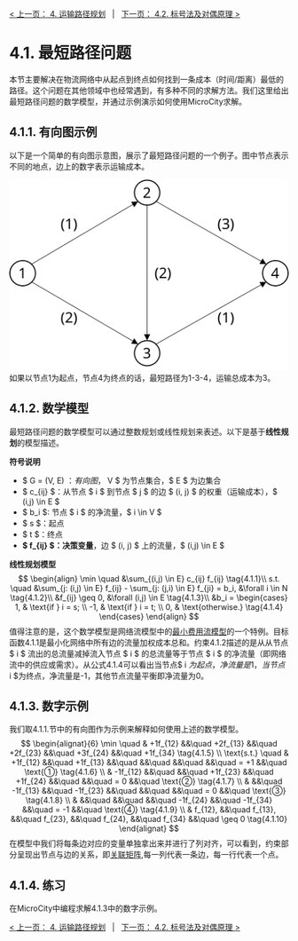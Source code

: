 [< 上一页： 4. 运输路径规划](chapter4/4.route_planning.md)  &nbsp; |  &nbsp;  [下一页： 4.2. 标号法及对偶原理 >](chapter4/4.2.labelling_algorithm.md)

# 4.1. 最短路径问题
本节主要解决在物流网络中从起点到终点如何找到一条成本（时间/距离）最低的路径。这个问题在其他领域中也经常遇到，有多种不同的求解方法。我们这里给出最短路径问题的数学模型，并通过示例演示如何使用MicroCity求解。

## 4.1.1. 有向图示例
以下是一个简单的有向图示意图，展示了最短路径问题的一个例子。图中节点表示不同的地点，边上的数字表示运输成本。

<img src="../img/4.1.1.shortestpath.svg" width="600"><br>
如果以节点1为起点，节点4为终点的话，最短路径为1-3-4，运输总成本为3。

## 4.1.2. 数学模型
最短路径问题的数学模型可以通过整数规划或线性规划来表述。以下是基于**线性规划**的模型描述。

**符号说明**
- $ G = (V, E) $：有向图，$ V $ 为节点集合，$ E $ 为边集合
- $ c_{ij} $：从节点 $ i $ 到节点 $ j $ 的边 $ (i, j) $ 的权重（运输成本），$ (i,j) \in E $
- $ b_i $: 节点 $ i $ 的净流量，$ i \in V $
- $ s $：起点
- $ t $：终点
- **$ f_{ij} $：决策变量**，边 $ (i, j) $ 上的流量，$ (i,j) \in E $

**线性规划模型**
$$
\begin{align}
\min \quad &\sum_{(i,j) \in E} c_{ij} f_{ij} \tag{4.1.1}\\
s.t. \quad &\sum_{j: (i,j) \in E} f_{ij} - \sum_{j: (j,i) \in E} f_{ji} = b_i, &\forall i \in N \tag{4.1.2}\\
&f_{ij} \geq 0, &\forall (i,j) \in E \tag{4.1.3}\\
&b_i =
\begin{cases}
1, & \text{if } i = s; \\
-1, & \text{if } i = t; \\
0, & \text{otherwise.} \tag{4.1.4}
\end{cases}
\end{align}
$$
值得注意的是，这个数学模型是网络流模型中的[最小费用流模型](chapter5/5.1.minimum_flow.md)的一个特例。目标函数4.1.1是最小化网络中所有边的流量加权成本总和。约束4.1.2描述的是从从节点 $ i $ 流出的总流量减掉流入节点 $ i $ 的总流量等于节点 $ i $ 的净流量（即网络流中的供应或需求）。从公式4.1.4可以看出当节点$ i $为起点，净流量是1，当节点$ i $为终点，净流量是-1，其他节点流量平衡即净流量为0。

## 4.1.3. 数字示例
我们取4.1.1.节中的有向图作为示例来解释如何使用上述的数学模型。
$$
\begin{alignat}{6}
\min \quad & +1f_{12} &&\quad +2f_{13} &&\quad +2f_{23} &&\quad +3f_{24} &&\quad +1f_{34} \tag{4.1.5} \\
\text{s.t.} \quad & +1f_{12} &&\quad +1f_{13} &&\quad &&\quad &&\quad &&\quad = +1 &&\quad \text{①} \tag{4.1.6} \\
& -1f_{12} &&\quad &&\quad +1f_{23} &&\quad +1f_{24} &&\quad &&\quad = 0 &&\quad \text{②} \tag{4.1.7} \\
& &&\quad -1f_{13} &&\quad -1f_{23} &&\quad &&\quad &&\quad = 0 &&\quad \text{③} \tag{4.1.8} \\
& &&\quad &&\quad &&\quad -1f_{24} &&\quad -1f_{34} &&\quad = -1 &&\quad \text{④} \tag{4.1.9} \\
& f_{12}, &&\quad f_{13}, &&\quad f_{23}, &&\quad f_{24}, &&\quad f_{34} &&\quad \geq 0 \tag{4.1.10}
\end{alignat}
$$
在模型中我们将每条边对应的变量单独拿出来并进行了列对齐，可以看到，约束部分呈现出节点与边的关系，即[关联矩阵](chapter2/2.4.network_topology.md),每一列代表一条边，每一行代表一个点。

## 4.1.4. 练习
在MicroCity中编程求解4.1.3中的数字示例。

[< 上一页： 4. 运输路径规划](chapter4/4.route_planning.md)  &nbsp; |  &nbsp;  [下一页： 4.2. 标号法及对偶原理 >](chapter4/4.2.labelling_algorithm.md)
